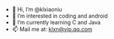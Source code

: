 - 👋 Hi, I’m @klxiaoniu
- 👀 I’m interested in coding and android
- 🌱 I’m currently learning C and Java
- 📫 Mail me at: klxn@vip.qq.com

<!---
klxiaoniu/klxiaoniu is a ✨ special ✨ repository because its `README.md` (this file) appears on your GitHub profile.
You can click the Preview link to take a look at your changes.
--->
